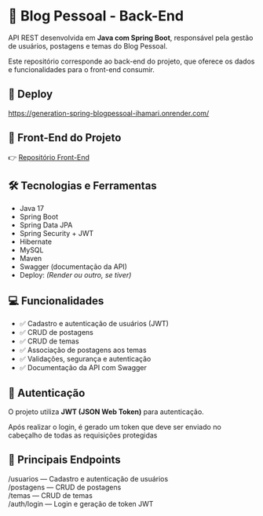 # 📝 Blog Pessoal - Back-End

API REST desenvolvida em **Java com Spring Boot**, responsável pela gestão de usuários, postagens e temas do Blog Pessoal.

Este repositório corresponde ao back-end do projeto, que oferece os dados e funcionalidades para o front-end consumir.

## 🚀 Deploy
https://generation-spring-blogpessoal-ihamari.onrender.com/

## 🔗 Front-End do Projeto
👉 [Repositório Front-End](https://github.com/ihamari/blogpessoal-projeto-react)

## 🛠️ Tecnologias e Ferramentas
- Java 17
- Spring Boot
- Spring Data JPA
- Spring Security + JWT
- Hibernate
- MySQL
- Maven
- Swagger (documentação da API)
- Deploy: *(Render ou outro, se tiver)*

## 💻 Funcionalidades
- ✅ Cadastro e autenticação de usuários (JWT)
- ✅ CRUD de postagens
- ✅ CRUD de temas
- ✅ Associação de postagens aos temas
- ✅ Validações, segurança e autenticação
- ✅ Documentação da API com Swagger

## 🔑 Autenticação
O projeto utiliza **JWT (JSON Web Token)** para autenticação.

Após realizar o login, é gerado um token que deve ser enviado no cabeçalho de todas as requisições protegidas

## 🔗 Principais Endpoints
/usuarios — Cadastro e autenticação de usuários <br>
/postagens — CRUD de postagens <br>
/temas — CRUD de temas <br>
/auth/login — Login e geração de token JWT <br>

